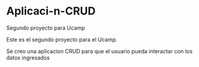 # Aplicaci-n-CRUD
Segundo proyecto para Ucamp


Este es el segundo proyecto para el Ucamp.

Se creo una aplicacion CRUD para que el usuario pueda interactar con los datos ingresados
